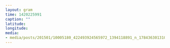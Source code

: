 ```yaml
---
layout: gram
time: 1420225991
caption: ""
latitude: 
longitude: 
media:
- media/posts/201501/10005180_422493924565972_1394118891_n_17843630131000351.jpg
---
```

